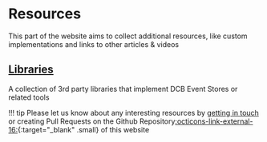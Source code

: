 # Resources

This part of the website aims to collect additional resources, like custom implementations and links to other articles & videos

## [Libraries](libraries.md)

A collection of 3rd party libraries that implement DCB Event Stores or related tools

!!! tip
    Please let us know about any interesting resources by [getting in touch](../about.md) or creating Pull Requests on the Github Repository[:octicons-link-external-16:](https://github.com/dcb-events/dcb-events.github.io){:target="_blank" .small} of this website